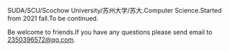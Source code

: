 SUDA/SCU/Scochow University/苏州大学/苏大.Computer Science.Started from 2021 fall.To be continued.


Be welcome to friends.If you have any questions please send email to 2350396572@qq.com.
